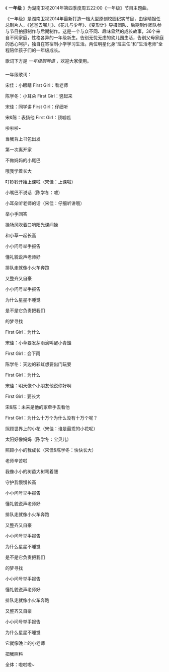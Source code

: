 

《 **一年级** 》为湖南卫视2014年第四季度周五22:00《一年级》节目主题曲。  
  
《一年级》是湖南卫视2014年最新打造一档大型原创校园纪实节目，由徐晴担任总制片人，《爸爸去哪儿》、《花儿与少年》、《变形计》导摄团队、后期制作团队参与节目拍摄制作与后期制作。这是一个与众不同、趣味盎然的成长故事，36个来自不同家庭，性格各异的一年级新生。告别无忧无虑的幼儿园生活，告别父母家庭的悉心呵护，独自在寄宿制小学学习生活。两位明星化身“班主任”和“生活老师”全程陪伴孩子们的一年级成长。  
  
歌词下方是 _一年级钢琴谱_ ，欢迎大家使用。

###  
一年级歌词：

  

宋佳：小眼睛 First Girl：看老师

陈学冬：小耳朵 First Girl：竖起来

宋佳：同学讲 First Girl：仔细听

宋&陈：表扬他 First Girl：顶呱呱

啦啦啦~

当我背上书包出发

第一次离开家

不做妈妈的小尾巴

哦我学着长大

叮铃铃开始上课啦（宋佳：上课啦）

小嘴巴不说话（陈学冬：嘘）

小耳朵听老师的话（宋佳：仔细听讲哦）

举小手回答

操场风吹着口哨阳光课间操

和小草一起长高

小小问号举手报告

懂礼貌说声老师好

排队走就像小火车奔跑

又整齐又自豪

小小问号举手报告

为什么星星不睡觉

是不是它负责把我们

的梦寻找

First Girl：为什么

宋佳：小草要发芽雨滴叫醒小青蛙

First Girl：会下雨

陈学冬：天边的彩虹想要出门玩耍

First Girl：为什么

宋佳：明天像个小朋友他说你好啊

First Girl：要长大

宋&陈：未来是他的家牵手去看他

First Girl：为什么十万个为什么没有十万个呢？

照顾世界上的小花（宋佳：谁是最乖的小花呢）

太阳好像妈妈（陈学冬：宝贝儿）

照顾小小的我成长（宋佳&陈学冬：快快长大）

老师辛苦啦

我像小小的树苗大树弯着腰

守护我慢慢长高

小小问号举手报告

懂礼貌说声老师好

排队走就像小火车奔跑

又整齐又自豪

小小问号举手报告

为什么星星不睡觉

是不是它负责把我们

的梦寻找

小小问号举手报告

懂礼貌说声老师好

排队走就像小火车奔跑

又整齐又自豪

小小问号举手报告

为什么星星不睡觉

它就像晚上的小老师

把我照料

全体：啦啦啦~

  

